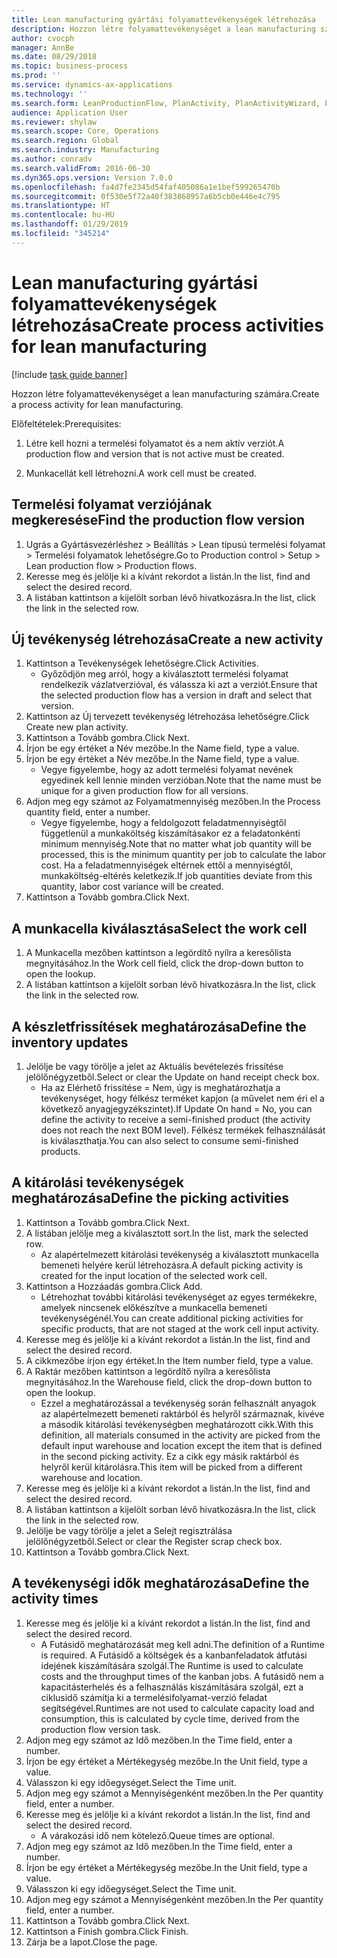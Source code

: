 ```yaml
---
title: Lean manufacturing gyártási folyamattevékenységek létrehozása
description: Hozzon létre folyamattevékenységet a lean manufacturing számára.
author: cvocph
manager: AnnBe
ms.date: 08/29/2018
ms.topic: business-process
ms.prod: ''
ms.service: dynamics-ax-applications
ms.technology: ''
ms.search.form: LeanProductionFlow, PlanActivity, PlanActivityWizard, LeanWorkCellLookup, InventLocationIdLookup
audience: Application User
ms.reviewer: shylaw
ms.search.scope: Core, Operations
ms.search.region: Global
ms.search.industry: Manufacturing
ms.author: conradv
ms.search.validFrom: 2016-06-30
ms.dyn365.ops.version: Version 7.0.0
ms.openlocfilehash: fa4d7fe2345d54faf405086a1e1bef599265470b
ms.sourcegitcommit: 0f530e5f72a40f383868957a6b5cb0e446e4c795
ms.translationtype: HT
ms.contentlocale: hu-HU
ms.lasthandoff: 01/29/2019
ms.locfileid: "345214"
---
```

# <a name="create-process-activities-for-lean-manufacturing"></a><span data-ttu-id="84f06-103">Lean manufacturing gyártási folyamattevékenységek létrehozása</span><span class="sxs-lookup"><span data-stu-id="84f06-103">Create process activities for lean manufacturing</span></span>

[!include [task guide banner](../../includes/task-guide-banner.md)]

<span data-ttu-id="84f06-104">Hozzon létre folyamattevékenységet a lean manufacturing számára.</span><span class="sxs-lookup"><span data-stu-id="84f06-104">Create a process activity for lean manufacturing.</span></span> 

<span data-ttu-id="84f06-105">Előfeltételek:</span><span class="sxs-lookup"><span data-stu-id="84f06-105">Prerequisites:</span></span> 

1. <span data-ttu-id="84f06-106">Létre kell hozni a termelési folyamatot és a nem aktív verziót.</span><span class="sxs-lookup"><span data-stu-id="84f06-106">A production flow and version that is not active must be created.</span></span>

2. <span data-ttu-id="84f06-107">Munkacellát kell létrehozni.</span><span class="sxs-lookup"><span data-stu-id="84f06-107">A work cell must be created.</span></span>


## <a name="find-the-production-flow-version"></a><span data-ttu-id="84f06-108">Termelési folyamat verziójának megkeresése</span><span class="sxs-lookup"><span data-stu-id="84f06-108">Find the production flow version</span></span>
1. <span data-ttu-id="84f06-109">Ugrás a Gyártásvezérléshez > Beállítás > Lean típusú termelési folyamat > Termelési folyamatok lehetőségre.</span><span class="sxs-lookup"><span data-stu-id="84f06-109">Go to Production control > Setup > Lean production flow > Production flows.</span></span>
2. <span data-ttu-id="84f06-110">Keresse meg és jelölje ki a kívánt rekordot a listán.</span><span class="sxs-lookup"><span data-stu-id="84f06-110">In the list, find and select the desired record.</span></span>
3. <span data-ttu-id="84f06-111">A listában kattintson a kijelölt sorban lévő hivatkozásra.</span><span class="sxs-lookup"><span data-stu-id="84f06-111">In the list, click the link in the selected row.</span></span>

## <a name="create-a-new-activity"></a><span data-ttu-id="84f06-112">Új tevékenység létrehozása</span><span class="sxs-lookup"><span data-stu-id="84f06-112">Create a new activity</span></span>
1. <span data-ttu-id="84f06-113">Kattintson a Tevékenységek lehetőségre.</span><span class="sxs-lookup"><span data-stu-id="84f06-113">Click Activities.</span></span>
    * <span data-ttu-id="84f06-114">Győződjön meg arról, hogy a kiválasztott termelési folyamat rendelkezik vázlatverzióval, és válassza ki azt a verziót.</span><span class="sxs-lookup"><span data-stu-id="84f06-114">Ensure that the selected production flow has a version in draft and select that version.</span></span>  
2. <span data-ttu-id="84f06-115">Kattintson az Új tervezett tevékenység létrehozása lehetőségre.</span><span class="sxs-lookup"><span data-stu-id="84f06-115">Click Create new plan activity.</span></span>
3. <span data-ttu-id="84f06-116">Kattintson a Tovább gombra.</span><span class="sxs-lookup"><span data-stu-id="84f06-116">Click Next.</span></span>
4. <span data-ttu-id="84f06-117">Írjon be egy értéket a Név mezőbe.</span><span class="sxs-lookup"><span data-stu-id="84f06-117">In the Name field, type a value.</span></span>
5. <span data-ttu-id="84f06-118">Írjon be egy értéket a Név mezőbe.</span><span class="sxs-lookup"><span data-stu-id="84f06-118">In the Name field, type a value.</span></span>
    * <span data-ttu-id="84f06-119">Vegye figyelembe, hogy az adott termelési folyamat nevének egyedinek kell lennie minden verzióban.</span><span class="sxs-lookup"><span data-stu-id="84f06-119">Note that the name must be unique for a given production flow for all versions.</span></span>  
6. <span data-ttu-id="84f06-120">Adjon meg egy számot az Folyamatmennyiség mezőben.</span><span class="sxs-lookup"><span data-stu-id="84f06-120">In the Process quantity field, enter a number.</span></span>
    * <span data-ttu-id="84f06-121">Vegye figyelembe, hogy a feldolgozott feladatmennyiségtől függetlenül a munkaköltség kiszámításakor ez a feladatonkénti minimum mennyiség.</span><span class="sxs-lookup"><span data-stu-id="84f06-121">Note that no matter what job quantity will be processed, this is the minimum quantity per job to calculate the labor cost.</span></span> <span data-ttu-id="84f06-122">Ha a feladatmennyiségek eltérnek ettől a mennyiségtől, munkaköltség-eltérés keletkezik.</span><span class="sxs-lookup"><span data-stu-id="84f06-122">If job quantities deviate from this quantity, labor cost variance will be created.</span></span>  
7. <span data-ttu-id="84f06-123">Kattintson a Tovább gombra.</span><span class="sxs-lookup"><span data-stu-id="84f06-123">Click Next.</span></span>

## <a name="select-the-work-cell"></a><span data-ttu-id="84f06-124">A munkacella kiválasztása</span><span class="sxs-lookup"><span data-stu-id="84f06-124">Select the work cell</span></span>
1. <span data-ttu-id="84f06-125">A Munkacella mezőben kattintson a legördítő nyílra a keresőlista megnyitásához.</span><span class="sxs-lookup"><span data-stu-id="84f06-125">In the Work cell field, click the drop-down button to open the lookup.</span></span>
2. <span data-ttu-id="84f06-126">A listában kattintson a kijelölt sorban lévő hivatkozásra.</span><span class="sxs-lookup"><span data-stu-id="84f06-126">In the list, click the link in the selected row.</span></span>

## <a name="define-the-inventory-updates"></a><span data-ttu-id="84f06-127">A készletfrissítések meghatározása</span><span class="sxs-lookup"><span data-stu-id="84f06-127">Define the inventory updates</span></span>
1. <span data-ttu-id="84f06-128">Jelölje be vagy törölje a jelet az Aktuális bevételezés frissítése jelölőnégyzetből.</span><span class="sxs-lookup"><span data-stu-id="84f06-128">Select or clear the Update on hand receipt check box.</span></span>
    * <span data-ttu-id="84f06-129">Ha az Elérhető frissítése = Nem, úgy is meghatározhatja a tevékenységet, hogy félkész terméket kapjon (a művelet nem éri el a következő anyagjegyzékszintet).</span><span class="sxs-lookup"><span data-stu-id="84f06-129">If Update On hand = No, you can define the activity to receive a semi-finished product (the activity does not reach the next BOM level).</span></span>    <span data-ttu-id="84f06-130">Félkész termékek felhasználását is kiválaszthatja.</span><span class="sxs-lookup"><span data-stu-id="84f06-130">You can also select to consume semi-finished products.</span></span>  

## <a name="define-the-picking-activities"></a><span data-ttu-id="84f06-131">A kitárolási tevékenységek meghatározása</span><span class="sxs-lookup"><span data-stu-id="84f06-131">Define the picking activities</span></span>
1. <span data-ttu-id="84f06-132">Kattintson a Tovább gombra.</span><span class="sxs-lookup"><span data-stu-id="84f06-132">Click Next.</span></span>
2. <span data-ttu-id="84f06-133">A listában jelölje meg a kiválasztott sort.</span><span class="sxs-lookup"><span data-stu-id="84f06-133">In the list, mark the selected row.</span></span>
    * <span data-ttu-id="84f06-134">Az alapértelmezett kitárolási tevékenység a kiválasztott munkacella bemeneti helyére kerül létrehozásra.</span><span class="sxs-lookup"><span data-stu-id="84f06-134">A default picking activity is created for the input location of the selected work cell.</span></span>  
3. <span data-ttu-id="84f06-135">Kattintson a Hozzáadás gombra.</span><span class="sxs-lookup"><span data-stu-id="84f06-135">Click Add.</span></span>
    * <span data-ttu-id="84f06-136">Létrehozhat további kitárolási tevékenységet az egyes termékekre, amelyek nincsenek előkészítve a munkacella bemeneti tevékenységénél.</span><span class="sxs-lookup"><span data-stu-id="84f06-136">You can create additional picking activities for specific products, that are not staged at the work cell input activity.</span></span>  
4. <span data-ttu-id="84f06-137">Keresse meg és jelölje ki a kívánt rekordot a listán.</span><span class="sxs-lookup"><span data-stu-id="84f06-137">In the list, find and select the desired record.</span></span>
5. <span data-ttu-id="84f06-138">A cikkmezőbe írjon egy értéket.</span><span class="sxs-lookup"><span data-stu-id="84f06-138">In the Item number field, type a value.</span></span>
6. <span data-ttu-id="84f06-139">A Raktár mezőben kattintson a legördítő nyílra a keresőlista megnyitásához.</span><span class="sxs-lookup"><span data-stu-id="84f06-139">In the Warehouse field, click the drop-down button to open the lookup.</span></span>
    * <span data-ttu-id="84f06-140">Ezzel a meghatározással a tevékenység során felhasznált anyagok az alapértelmezett bemeneti raktárból és helyről származnak, kivéve a második kitárolási tevékenységben meghatározott cikk.</span><span class="sxs-lookup"><span data-stu-id="84f06-140">With this definition, all materials consumed in the activity are picked from the default input warehouse and location except the item that is defined in the second picking activity.</span></span> <span data-ttu-id="84f06-141">Ez a cikk egy másik raktárból és helyről kerül kitárolásra.</span><span class="sxs-lookup"><span data-stu-id="84f06-141">This item will be picked from a different warehouse and location.</span></span>  
7. <span data-ttu-id="84f06-142">Keresse meg és jelölje ki a kívánt rekordot a listán.</span><span class="sxs-lookup"><span data-stu-id="84f06-142">In the list, find and select the desired record.</span></span>
8. <span data-ttu-id="84f06-143">A listában kattintson a kijelölt sorban lévő hivatkozásra.</span><span class="sxs-lookup"><span data-stu-id="84f06-143">In the list, click the link in the selected row.</span></span>
9. <span data-ttu-id="84f06-144">Jelölje be vagy törölje a jelet a Selejt regisztrálása jelölőnégyzetből.</span><span class="sxs-lookup"><span data-stu-id="84f06-144">Select or clear the Register scrap check box.</span></span>
10. <span data-ttu-id="84f06-145">Kattintson a Tovább gombra.</span><span class="sxs-lookup"><span data-stu-id="84f06-145">Click Next.</span></span>

## <a name="define-the-activity-times"></a><span data-ttu-id="84f06-146">A tevékenységi idők meghatározása</span><span class="sxs-lookup"><span data-stu-id="84f06-146">Define the activity times</span></span>
1. <span data-ttu-id="84f06-147">Keresse meg és jelölje ki a kívánt rekordot a listán.</span><span class="sxs-lookup"><span data-stu-id="84f06-147">In the list, find and select the desired record.</span></span>
    * <span data-ttu-id="84f06-148">A Futásidő meghatározását meg kell adni.</span><span class="sxs-lookup"><span data-stu-id="84f06-148">The definition of a Runtime is required.</span></span> <span data-ttu-id="84f06-149">A Futásidő a költségek és a kanbanfeladatok átfutási idejének kiszámítására szolgál.</span><span class="sxs-lookup"><span data-stu-id="84f06-149">The Runtime is used to calculate costs and the throughput times of the kanban jobs.</span></span> <span data-ttu-id="84f06-150">A futásidő nem a kapacitásterhelés és a felhasználás kiszámítására szolgál, ezt a ciklusidő számítja ki a termelésifolyamat-verzió feladat segítségével.</span><span class="sxs-lookup"><span data-stu-id="84f06-150">Runtimes are not used to calculate capacity load and consumption, this is calculated by cycle time, derived from the production flow version task.</span></span>  
2. <span data-ttu-id="84f06-151">Adjon meg egy számot az Idő mezőben.</span><span class="sxs-lookup"><span data-stu-id="84f06-151">In the Time field, enter a number.</span></span>
3. <span data-ttu-id="84f06-152">Írjon be egy értéket a Mértékegység mezőbe.</span><span class="sxs-lookup"><span data-stu-id="84f06-152">In the Unit field, type a value.</span></span>
4. <span data-ttu-id="84f06-153">Válasszon ki egy időegységet.</span><span class="sxs-lookup"><span data-stu-id="84f06-153">Select the Time unit.</span></span>
5. <span data-ttu-id="84f06-154">Adjon meg egy számot a Mennyiségenként mezőben.</span><span class="sxs-lookup"><span data-stu-id="84f06-154">In the Per quantity field, enter a number.</span></span>
6. <span data-ttu-id="84f06-155">Keresse meg és jelölje ki a kívánt rekordot a listán.</span><span class="sxs-lookup"><span data-stu-id="84f06-155">In the list, find and select the desired record.</span></span>
    * <span data-ttu-id="84f06-156">A várakozási idő nem kötelező.</span><span class="sxs-lookup"><span data-stu-id="84f06-156">Queue times are optional.</span></span>  
7. <span data-ttu-id="84f06-157">Adjon meg egy számot az Idő mezőben.</span><span class="sxs-lookup"><span data-stu-id="84f06-157">In the Time field, enter a number.</span></span>
8. <span data-ttu-id="84f06-158">Írjon be egy értéket a Mértékegység mezőbe.</span><span class="sxs-lookup"><span data-stu-id="84f06-158">In the Unit field, type a value.</span></span>
9. <span data-ttu-id="84f06-159">Válasszon ki egy időegységet.</span><span class="sxs-lookup"><span data-stu-id="84f06-159">Select the Time unit.</span></span>
10. <span data-ttu-id="84f06-160">Adjon meg egy számot a Mennyiségenként mezőben.</span><span class="sxs-lookup"><span data-stu-id="84f06-160">In the Per quantity field, enter a number.</span></span>
11. <span data-ttu-id="84f06-161">Kattintson a Tovább gombra.</span><span class="sxs-lookup"><span data-stu-id="84f06-161">Click Next.</span></span>
12. <span data-ttu-id="84f06-162">Kattintson a Finish gombra.</span><span class="sxs-lookup"><span data-stu-id="84f06-162">Click Finish.</span></span>
13. <span data-ttu-id="84f06-163">Zárja be a lapot.</span><span class="sxs-lookup"><span data-stu-id="84f06-163">Close the page.</span></span>

